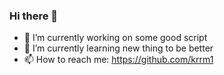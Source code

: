 ### Hi there 👋


- 🔭 I’m currently working on some good script
- 🌱 I’m currently learning new thing to be better
- 📫 How to reach me: https://github.com/krrm1


